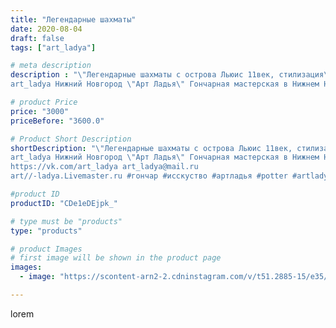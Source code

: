 ```yaml
---
title: "Легендарные шахматы"
date: 2020-08-04
draft: false
tags: ["art_ladya"]

# meta description
description : "\"Легендарные шахматы с острова Льюис 11век, стилизация\" 
art_ladya Нижний Новгород \"Арт Ладья\" Гончарная мастерская в Нижнем Новгороде. Изготовление керамик"

# product Price
price: "3000"
priceBefore: "3600.0"

# Product Short Description
shortDescription: "\"Легендарные шахматы с острова Льюис 11век, стилизация\" 
art_ladya Нижний Новгород \"Арт Ладья\" Гончарная мастерская в Нижнем Новгороде. Изготовление керамики и мастер//-классы по обучению. 
https://vk.com/art_ladya art_ladya@mail.ru 
art//-ladya.Livemaster.ru #гончар #исскуство #артладья #potter #artladya #керамикаручнаяработа #гончарнаямастерская #керамиканазаказ #handmade #шахматы #керамика  #эксклюзивнаякерамика #dishes #decor #ceramicar #историческаяреконструкция #claygoods #игра #medieval #ceramic #design #настольнаяигра #нижнийновгород #ceramicart #фильм #викинги #шахматыостровальюис #гончарныйкруг #clay #авторскаякерамика"

#product ID
productID: "CDe1eDEjpk_"

# type must be "products"
type: "products"

# product Images
# first image will be shown in the product page
images:
  - image: "https://scontent-arn2-2.cdninstagram.com/v/t51.2885-15/e35/116543464_118956969672048_5590817073220465_n.jpg?tp=1&_nc_ht=scontent-arn2-2.cdninstagram.com&_nc_cat=100&_nc_ohc=dxujbb6Ky2cAX_2paf9&ccb=7-4&oh=f2c443aa906e7dcb1cd8b51fe6e093d4&oe=60837481&_nc_sid=86f79a&ig_cache_key=MjM2ODU2NTYxNTM5MDUyOTg1NQ%3D%3D.2-ccb7-4"

---
```

lorem
